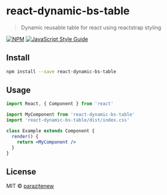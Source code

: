 # react-dynamic-bs-table

> Dynamic reusable table for react using reactstrap styling

[![NPM](https://img.shields.io/npm/v/react-dynamic-bs-table.svg)](https://www.npmjs.com/package/react-dynamic-bs-table) [![JavaScript Style Guide](https://img.shields.io/badge/code_style-standard-brightgreen.svg)](https://standardjs.com)

## Install

```bash
npm install --save react-dynamic-bs-table
```

## Usage

```jsx
import React, { Component } from 'react'

import MyComponent from 'react-dynamic-bs-table'
import 'react-dynamic-bs-table/dist/index.css'

class Example extends Component {
  render() {
    return <MyComponent />
  }
}
```

## License

MIT © [parazitenew](https://github.com/parazitenew)
